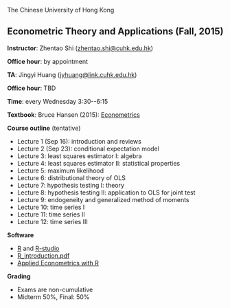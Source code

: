 The Chinese University of Hong Kong
## Econometric Theory and Applications (Fall, 2015)

**Instructor**: Zhentao Shi (zhentao.shi@cuhk.edu.hk)

**Office hour**: by appointment

**TA**: Jingyi Huang (jyhuang@link.cuhk.edu.hk)

**Office hour**: TBD

**Time**: every Wednesday 3:30--6:15

**Textbook**: Bruce Hansen (2015): [Econometrics](http://www.ssc.wisc.edu/~bhansen/econometrics/)


**Course outline** (tentative)

* Lecture 1 (Sep 16): introduction and reviews
* Lecture 2 (Sep 23): conditional expectation model
* Lecture 3: least squares estimator I: algebra
* Lecture 4: least squares estimator II: statistical properties
* Lecture 5: maximum likelihood
* Lecture 6: distributional theory of OLS
* Lecture 7: hypothesis testing I: theory
* Lecture 8: hypothesis testing II: application to OLS for joint test
* Lecture 9: endogeneity and generalized method of moments
* Lecture 10: time series I
* Lecture 11: time series II
* Lecture 12: time series III



**Software**

* [R](http://www.r-project.org/) and [R-studio](http://www.rstudio.com/)
* [R_introduction.pdf](http://cran.r-project.org/doc/manuals/R-intro.pdf)
* [Applied Econometrics with R](http://www.springer.com/us/book/9780387773162)

**Grading**

* Exams are non-cumulative
* Midterm 50%, Final: 50%